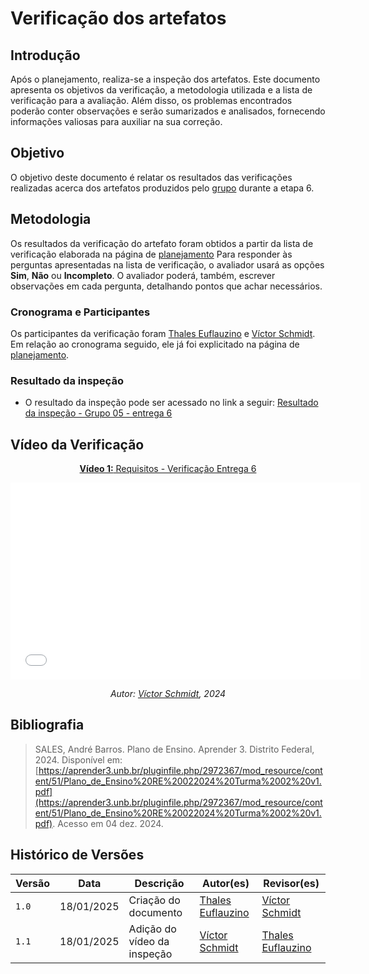 # Verificação dos artefatos

## Introdução

Após o planejamento, realiza-se a inspeção dos artefatos. Este documento apresenta os objetivos da verificação, a metodologia utilizada e a lista de verificação para a avaliação. Além disso, os problemas encontrados poderão conter observações e serão sumarizados e analisados, fornecendo informações valiosas para auxiliar na sua correção.

## Objetivo

O objetivo deste documento é relatar os resultados das verificações realizadas acerca dos artefatos produzidos pelo [grupo](https://github.com/Requisitos-de-Software/2024.2-TesouroDireto) durante a etapa 6.

## Metodologia

Os resultados da verificação do artefato foram obtidos a partir da lista de verificação elaborada na página de [planejamento](../entrega6/planej-verificacao-e6-gp5.md) Para responder às perguntas apresentadas na lista de verificação, o avaliador usará as opções **Sim**, **Não** ou **Incompleto**. O avaliador poderá, também, escrever observações em cada pergunta, detalhando pontos que achar necessários.

### Cronograma e Participantes

Os participantes da verificação foram [Thales Euflauzino](https://github.com/thaleseuflauzino) e [Víctor Schmidt](https://github.com/moonshinerd). Em relação ao cronograma seguido, ele já foi explicitado na página de [planejamento](../entrega6/planej-verificacao-e6-gp5.md).

### Resultado da inspeção

- O resultado da inspeção pode ser acessado no link a seguir: [Resultado da inspeção - Grupo 05 - entrega 6](Inspeção%20-%20Etapa%206.pdf)

## Vídeo da Verificação

<center>

[**Vídeo 1:** Requisitos - Verificação Entrega 6](LINK)

<iframe width="560" height="315" src="LINK" title="YouTube video player" frameborder="0" allow="accelerometer; autoplay; clipboard-write; encrypted-media; gyroscope; picture-in-picture; web-share" referrerpolicy="strict-origin-when-cross-origin" allowfullscreen></iframe>

_Autor: [Víctor Schmidt](https://github.com/moonshinerd), 2024_

</center>

## Bibliografia

> SALES, André Barros. Plano de Ensino. Aprender 3. Distrito Federal, 2024. Disponível em: [https://aprender3.unb.br/pluginfile.php/2972367/mod_resource/content/51/Plano_de_Ensino%20RE%20022024%20Turma%2002%20v1.pdf](https://aprender3.unb.br/pluginfile.php/2972367/mod_resource/content/51/Plano_de_Ensino%20RE%20022024%20Turma%2002%20v1.pdf). Acesso em 04 dez. 2024.

## Histórico de Versões

| Versão  | Data | Descrição | Autor(es) | Revisor(es) |
| -------- | ------ | ------ | ---------- | ---------- |
| `1.0` | 18/01/2025 | Criação do documento  | [Thales Euflauzino](https://github.com/thaleseuflauzino) | [Víctor Schmidt](https://github.com/moonshinerd) |
| `1.1` | 18/01/2025 | Adição do vídeo da inspeção  | [Víctor Schmidt](https://github.com/moonshinerd) | [Thales Euflauzino](https://github.com/thaleseuflauzino) |
